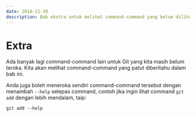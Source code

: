 ```yaml
---
date: 2018-11-30
description: Bab ekstra untuk melihat command-command yang belum dilihat tetapi patut diberitahu.
---
```


# Extra

Ada banyak lagi command-command lain untuk Git yang kita masih belum teroka.
Kita akan melihat command-command yang patut diberitahu dalam bab ini.

Anda juga boleh meneroka sendiri command-command tersebut dengan menambah
`--help` selepas command, contoh jika ingin lihat command `git add` dengan lebih
mendalam, taip:

```
git add --help
```
